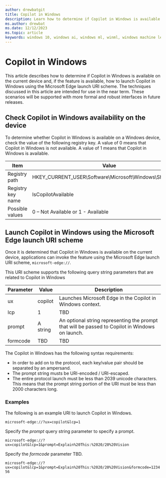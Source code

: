 ```yaml
---
author: drewbatgit
title: Copilot in Windows
description: Learn how to determine if Copilot in Windows is available on the current device and launch it using the Microsoft Edge launch URI scheme.
ms.author: drewbat
ms.date: 12/12/2023
ms.topic: article
keywords: windows 10, windows ai, windows ml, winml, windows machine learning
---
```


# Copilot in Windows

This article describes how to determine if Copilot in Windows is available on the current device and, if the feature is available, how to launch Copilot in Windows using the Microsoft Edge launch URI scheme. The techniques discussed in this article are intended for use in the near term. These scenarios will be supported with more formal and robust interfaces in future releases.

## Check Copilot in Windows availability on the device

To determine whether Copilot in Windows is available on a Windows device, check the value of the following registry key. A value of 0 means that Copilot in Windows is not available. A value of 1 means that Copilot in Windows is available.

| Item | Value |
|------|-------|
| Registry path | HKEY_CURRENT_USER\Software\Microsoft\Windows\Shell\Copilot |
| Registry key name | IsCopilotAvailable |
| Possible values | 0 – Not Available or 1 - Available |

## Launch Copilot in Windows using the Microsoft Edge launch URI scheme

Once it is determined that Copilot in Windows is available on the current device, applications can invoke the feature using the Microsoft Edge launch URI scheme, `microsoft-edge://`.

This URI scheme supports the following query string parameters that are related to Copilot in Windows

| Parameter | Value | Description |
|-----------|-------|-------------|
| ux        | copilot | Launches Microsoft Edge in the Copilot in Windows context. |
| lcp       | 1 | TBD |
| prompt    | A string | An optional string representing the prompt that will be passed to Copilot in Windows on launch. |
| formcode  | TBD | TBD |

The Copilot in Windows has the following syntax requirements:

- In order to add on to the protocol, each key/value pair should be separated by an ampersand.
- The prompt string musts be URI-encoded / URI-escaped.
- The entire protocol launch must be less than 2039 unicode characters. This means that the prompt string portion of the URI must be less than 2000 characters long.

### Examples


The following is an example URI to launch Copilot in Windows.

`microsoft-edge://?ux=copilot&lcp=1`

Specify the *prompt* query string parameter to specify a prompt.

`microsoft-edge://?ux=copilot&lcp=1&prompt=Explain%20This:%2020/20%20Vision`

Specify the *formcode* parameter TBD.

`microsoft-edge://?ux=copilot&lcp=1&prompt=Explain%20This:%2020/20%20Vision&formcode=123456`